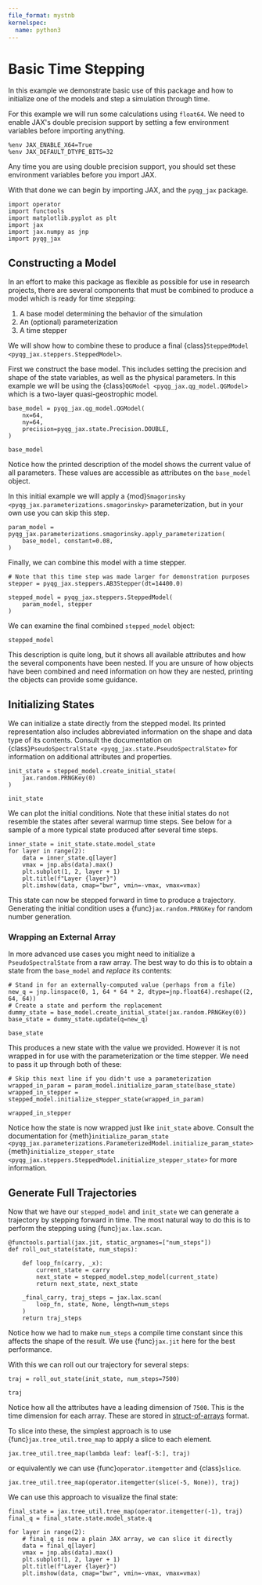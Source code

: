 ```yaml
---
file_format: mystnb
kernelspec:
  name: python3
---
```


# Basic Time Stepping

In this example we demonstrate basic use of this package and how to
initialize one of the models and step a simulation through time.

For this example we will run some calculations using `float64`. We
need to enable JAX's double precision support by setting a few
environment variables before importing anything.

```{code-cell} ipython3
%env JAX_ENABLE_X64=True
%env JAX_DEFAULT_DTYPE_BITS=32
```

Any time you are using double precision support, you should set these
environment variables before you import JAX.

With that done we can begin by importing JAX, and the `pyqg_jax`
package.

```{code-cell} ipython3
import operator
import functools
import matplotlib.pyplot as plt
import jax
import jax.numpy as jnp
import pyqg_jax
```

## Constructing a Model

In an effort to make this package as flexible as possible for use in
research projects, there are several components that must be combined
to produce a model which is ready for time stepping:

1. A base model determining the behavior of the simulation
2. An (optional) parameterization
3. A time stepper

We will show how to combine these to produce a final
{class}`SteppedModel <pyqg_jax.steppers.SteppedModel>`.

First we construct the base model. This includes setting the precision
and shape of the state variables, as well as the physical parameters.
In this example we will be using the {class}`QGModel
<pyqg_jax.qg_model.QGModel>` which is a two-layer quasi-geostrophic
model.

```{code-cell} ipython3
base_model = pyqg_jax.qg_model.QGModel(
    nx=64,
    ny=64,
    precision=pyqg_jax.state.Precision.DOUBLE,
)

base_model
```

Notice how the printed description of the model shows the current
value of all parameters. These values are accessible as attributes on
the `base_model` object.

In this initial example we will apply a {mod}`Smagorinsky
<pyqg_jax.parameterizations.smagorinsky>` parameterization, but in
your own use you can skip this step.

```{code-cell} ipython3
param_model = pyqg_jax.parameterizations.smagorinsky.apply_parameterization(
    base_model, constant=0.08,
)
```

Finally, we can combine this model with a time stepper.

```{code-cell} ipython3
# Note that this time step was made larger for demonstration purposes
stepper = pyqg_jax.steppers.AB3Stepper(dt=14400.0)

stepped_model = pyqg_jax.steppers.SteppedModel(
    param_model, stepper
)
```

We can examine the final combined `stepped_model` object:

```{code-cell} ipython3
stepped_model
```

This description is quite long, but it shows all available attributes
and how the several components have been nested. If you are unsure of
how objects have been combined and need information on how they are
nested, printing the objects can provide some guidance.

## Initializing States

We can initialize a state directly from the stepped model. Its printed
representation also includes abbreviated information on the shape and
data type of its contents. Consult the documentation on
{class}`PseudoSpectralState <pyqg_jax.state.PseudoSpectralState>` for
information on additional attributes and properties.

```{code-cell} ipython3
init_state = stepped_model.create_initial_state(
    jax.random.PRNGKey(0)
)

init_state
```

We can plot the initial conditions. Note that these initial states do
not resemble the states after several warmup time steps. See below for
a sample of a more typical state produced after several time steps.

```{code-cell} ipython3
inner_state = init_state.state.model_state
for layer in range(2):
    data = inner_state.q[layer]
    vmax = jnp.abs(data).max()
    plt.subplot(1, 2, layer + 1)
    plt.title(f"Layer {layer}")
    plt.imshow(data, cmap="bwr", vmin=-vmax, vmax=vmax)
```

This state can now be stepped forward in time to produce a trajectory.
Generating the initial condition uses a {func}`jax.random.PRNGKey` for
random number generation.

### Wrapping an External Array

In more advanced use cases you might need to initialize a
`PseudoSpectralState` from a raw array. The best way to do this is to
obtain a state from the `base_model` and *replace* its contents:

```{code-cell} ipython3
# Stand in for an externally-computed value (perhaps from a file)
new_q = jnp.linspace(0, 1, 64 * 64 * 2, dtype=jnp.float64).reshape((2, 64, 64))
# Create a state and perform the replacement
dummy_state = base_model.create_initial_state(jax.random.PRNGKey(0))
base_state = dummy_state.update(q=new_q)

base_state
```

This produces a new state with the value we provided. However it is
not wrapped in for use with the parameterization or the time stepper.
We need to pass it up through both of these:

```{code-cell} ipython3
# Skip this next line if you didn't use a parameterization
wrapped_in_param = param_model.initialize_param_state(base_state)
wrapped_in_stepper = stepped_model.initialize_stepper_state(wrapped_in_param)

wrapped_in_stepper
```

Notice how the state is now wrapped just like `init_state` above.
Consult the documentation for {meth}`initialize_param_state
<pyqg_jax.parameterizations.ParameterizedModel.initialize_param_state>`
{meth}`initialize_stepper_state
<pyqg_jax.steppers.SteppedModel.initialize_stepper_state>` for more
information.

## Generate Full Trajectories

Now that we have our `stepped_model` and `init_state` we can generate
a trajectory by stepping forward in time. The most natural way to do
this is to perform the stepping using {func}`jax.lax.scan`.

```{code-cell} ipython3
@functools.partial(jax.jit, static_argnames=["num_steps"])
def roll_out_state(state, num_steps):

    def loop_fn(carry, _x):
        current_state = carry
        next_state = stepped_model.step_model(current_state)
        return next_state, next_state

    _final_carry, traj_steps = jax.lax.scan(
        loop_fn, state, None, length=num_steps
    )
    return traj_steps
```

Notice how we had to make `num_steps` a compile time constant since
this affects the shape of the result. We use {func}`jax.jit` here for
the best performance.

With this we can roll out our trajectory for several steps:

```{code-cell} ipython3
traj = roll_out_state(init_state, num_steps=7500)

traj
```

Notice how all the attributes have a leading dimension of `7500`. This
is the time dimension for each array. These are stored in
[struct-of-arrays](https://en.wikipedia.org/wiki/AoS_and_SoA) format.

To slice into these, the simplest approach is to use
{func}`jax.tree_util.tree_map` to apply a slice to each element.

```{code-cell} ipython3
jax.tree_util.tree_map(lambda leaf: leaf[-5:], traj)
```

or equivalently we can use {func}`operator.itemgetter` and
{class}`slice`.

```{code-cell} ipython3
jax.tree_util.tree_map(operator.itemgetter(slice(-5, None)), traj)
```

We can use this approach to visualize the final state:
```{code-cell} ipython3
final_state = jax.tree_util.tree_map(operator.itemgetter(-1), traj)
final_q = final_state.state.model_state.q

for layer in range(2):
    # final_q is now a plain JAX array, we can slice it directly
    data = final_q[layer]
    vmax = jnp.abs(data).max()
    plt.subplot(1, 2, layer + 1)
    plt.title(f"Layer {layer}")
    plt.imshow(data, cmap="bwr", vmin=-vmax, vmax=vmax)
```
